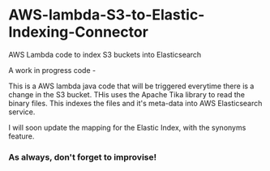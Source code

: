 # AWS-lambda-S3-to-Elastic-Indexing-Connector
AWS Lambda code to index S3 buckets into Elasticsearch

A work in progress code - 

This is a AWS lambda java code that will be triggered everytime there is a change in the S3 bucket. THis uses the Apache Tika library to read the binary files. This indexes the files and it's meta-data into AWS Elasticsearch service.

I will soon update the mapping for the Elastic Index, with the synonyms feature.

### As always, don't forget to improvise!
